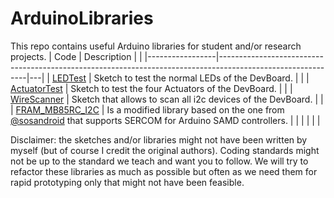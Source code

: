 # ArduinoLibraries

This repo contains useful Arduino libraries for student and/or research projects.
| Code            | Description                                                                                                |   |
|-----------------|------------------------------------------------------------------------------------------------------------|---|
| [LEDTest](https://github.com/jakorten/SoftRoboticsDevBoard/tree/main/LEDTest)         | Sketch to test the normal LEDs of the DevBoard.                                                            |   |
| [ActuatorTest](https://github.com/jakorten/SoftRoboticsDevBoard/tree/main/ActuatorTest)    | Sketch to test the four Actuators of the DevBoard.                                                         |   |
| [WireScanner](https://github.com/jakorten/SoftRoboticsDevBoard/tree/main/WireScanner)     | Sketch that allows to scan all i2c devices of the DevBoard.                                                |   |
| [FRAM_MB85RC_I2C](https://github.com/jakorten/ArduinoLibraries/tree/main/FRAM_MB85RC_I2C) | Is a modified library based on the one from [@sosandroid](https://github.com/sosandroid/FRAM_MB85RC_I2C) that supports SERCOM for Arduino SAMD controllers. |   |
|                 |                                                                                                            |   |

Disclaimer: the sketches and/or libraries might not have been written by myself (but of course I credit the original authors). Coding standards might not be up to the standard we teach and want you to follow. We will try to refactor these libraries as much as possible but often as we need them for rapid prototyping only that might not have been feasible.
